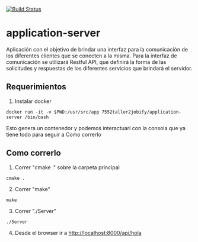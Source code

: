 [![Build Status](https://travis-ci.org/7552-taller2-jobify/application-server.svg?branch=master)](https://travis-ci.org/7552-taller2-jobify/application-server)

# application-server
Aplicación con el objetivo de brindar una interfaz para la comunicación de los diferentes clientes que se conecten a la misma. Para la interfaz de comunicación se utilizará Restful API, que definirá la forma de las solicitudes y respuestas de los diferentes servicios que brindará el servidor.


## Requerimientos

1. Instalar docker
  ```
  docker run -it -v $PWD:/usr/src/app 7552taller2jobify/application-server /bin/bash
  ```
  Esto genera un contenedor y podemos interactuarl con la consola que ya tiene todo para seguir a Como correrlo

## Como correrlo

1. Correr "cmake ." sobre la carpeta principal
  ```
  cmake .
  ```

2. Correr "make"
  ```
  make
  ```

3. Correr "./Server"
  ```
  ./Server
  ```

4. Desde el browser ir a <http://localhost:8000/api/hola>

